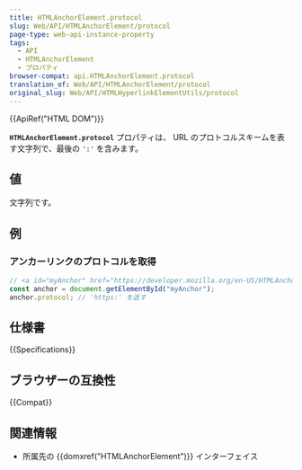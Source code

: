 ```yaml
---
title: HTMLAnchorElement.protocol
slug: Web/API/HTMLAnchorElement/protocol
page-type: web-api-instance-property
tags:
  - API
  - HTMLAnchorElement
  - プロパティ
browser-compat: api.HTMLAnchorElement.protocol
translation_of: Web/API/HTMLAnchorElement/protocol
original_slug: Web/API/HTMLHyperlinkElementUtils/protocol
---
```

{{ApiRef("HTML DOM")}}

**`HTMLAnchorElement.protocol`** プロパティは、 URL のプロトコルスキームを表す文字列で、最後の `':'` を含みます。

## 値

文字列です。

## 例

### アンカーリンクのプロトコルを取得

```js
// <a id="myAnchor" href="https://developer.mozilla.org/en-US/HTMLAnchorElement"> 要素が文書にあったとします。
const anchor = document.getElementById("myAnchor");
anchor.protocol; // 'https:' を返す
```

## 仕様書

{{Specifications}}

## ブラウザーの互換性

{{Compat}}

## 関連情報

- 所属先の {{domxref("HTMLAnchorElement")}} インターフェイス

